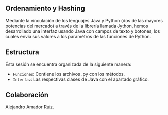 ## Ordenamiento y Hashing

Mediante la vinculación de los lenguajes Java y Python (dos de las mayores potencias del mercado) a través de la librería llamada Jython, hemos desarrollado una interfaz usando Java con campos de texto y botones, los cuales envía sus valores a los paramétros de las funciones de Python.

## Estructura

Ésta sesión se encuentra organizada de la siguiente manera:

- `Funciones`: Contiene los archivos .py con los métodos.
- `Interfaz`: Las respectivas clases de Java con el apartado gráfico.

## Colaboración

Alejandro Amador Ruíz.
